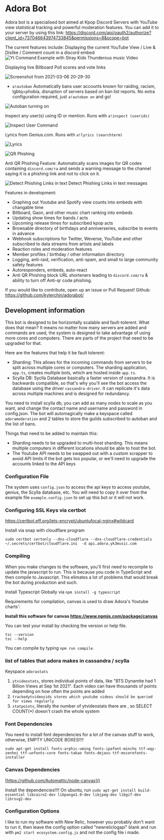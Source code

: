 # Adora Bot

Adora bot is a specialised bot aimed at Kpop Discord Servers with YouTube view statistical tracking and powerful moderation features.
You can add it to your server by using this link:  https://discord.com/api/oauth2/authorize?client_id=737046643974733845&permissions=8&scope=bot

The current features include:
Displaying the current YouTube View / Live & Dislike / Comment count in a discord embed
![Yt Command Example with Stray Kids Thunderous music Video](https://user-images.githubusercontent.com/7539174/161414120-bb161174-9074-4bce-9fc3-0b2cdfacb878.png)

Displaying live Billboard Poll scores and vote links

![Screenshot from 2021-03-06 20-29-30](https://user-images.githubusercontent.com/7539174/110228991-b45de000-7eba-11eb-9b27-33929a96ca3f.png)

- `a!autoban` Automatically bans user accounts known for raiding, racism, lgbtq+phobia, disruption of servers based on ban list reports. No extra configuration required, just `a!autoban on` and go!

![Autoban turning on](https://user-images.githubusercontent.com/7539174/111886597-1a9f3400-898c-11eb-9c68-46a8704d9e66.png)

Inspect any user(s) using ID or mention. Runs with `a!inspect (userids)`

![Inspect User Command](https://user-images.githubusercontent.com/7539174/122634035-bb3ae800-d090-11eb-8b78-1113a95f9fc6.png)

Lyrics from Genius.com. Runs with `a!lyrics (searchterm)`

![Lyrics](https://user-images.githubusercontent.com/7539174/122634243-e7a33400-d091-11eb-9cf3-e9ca403aa5fc.png)

![QR Phishing](https://user-images.githubusercontent.com/7539174/115170970-cbc1e880-a076-11eb-808d-194d51e9da45.png)

Anti QR Phishing Feature: Automatically scans images for QR codes containing `discord.com/ra` and sends a warning message to the channel saying it is a phishing link and not to click on it.

![Detect Phishing Links in text](https://user-images.githubusercontent.com/7539174/151689252-0fbb4580-dc10-4297-b64a-d0fa4f8957f6.png)
Detect Phishing Links in text messages

Features in development:

- Graphing out Youtube and Spotify view counts into embeds with changable time
- Billboard, Gaon, and other music chart ranking into embeds
- Updating show times for bands / acts
- Upcoming release times for subscribed kpop acts
- Browsable directory of birthdays and anniverseries, subscribe to events in advance
- Webhook subscriptions for Twitter, Weverse, YouTube and other subscribed to data streams from artists and labels
- Reaction roles and moderation features
- Member profiles / birthday / other information directory
- Logging, anti-raid, verification, anti-spam, and small to large community safety features
- Autoresponders, embeds, auto-react
- Anti QR Phishing block URL shorteners leading to `discord.com/ra` & ability to turn off Anti-qr code phishing.

If you would like to contribute, open up an issue or Pull Request!
Github: https://github.com/kylerchin/adorabot/

## Development information

This bot is designed to be horizontally scalable and fault-tolerent. What does that mean? It means no matter how many servers are added and commands are used, the system is designed to take advantage of using more cores and computers. There are parts of the project that need to be upgraded for that.

Here are the features that help it be fault tolerent:

- Sharding: This allows for the incoming commands from servers to be split across multiple cores or computers. The sharding application, `app.ts`, creates multiple bots, which are hosted inside `app.ts`.
- Scylla DB: Syclla Database basically a faster version of cassandra. It is backwards compatible, so that's why you'll see the bot access the database using the driver `cassandra-driver`. It can replicate it's data across multiple machines and is designed for redundancy.

You need to install scylla db, you can add as many nodes to scale as you want, and change the contact name and username and password in config.json. The bot will automagically make a keyspace called `adoramoderation` and 2 tables to store the guilds subscribed to autoban and the list of bans.

Things that need to be added to maintain this:

- Sharding needs to be upgraded to multi-host sharding. This means multiple computers in different locations should be able to host the bot.
- The Youtube API needs to be swapped out with a custom scrapper to avoid API limits if the bot gets too popular, or we'll need to upgrade the accounts linked to the API keys

### Configuration File

The system uses `config.json` to access the api keys to access youtube, genius, the Scylla database, etc. You will need to copy it over from the example file `example.config.json` to set up this bot or it will not work.

### Configuring SSL Keys via certbot

https://certbot.eff.org/lets-encrypt/ubuntufocal-nginx#wildcard

Install via snap with cloudflare program

``sudo certbot certonly --dns-cloudflare --dns-cloudflare-credentials ~/.secrets/certbot/cloudflare.ini  -d api.adora.yk3music.com``

### Compiling

When you make changes to the software, you'll first need to recompile to update the javascript to run. This is because you code in TypeScript and then compile to Javascript. This elimates a lot of problems that would break the bot during production and such.

Install Typescript Globally via `npm install -g typescript`

Requirements for compilation, canvas is used to draw Adora's Youtube charts':

**Install this software for canvas https://www.npmjs.com/package/canvas**

You can test your install by checking the version or help file.

```
tsc --version
tsc --help
```

You can compile by typing `npm run compile`.

### list of tables that adora makes in cassandra / scylla

Keyspace `adorastats`

1. `ytvideostats`, stores individual points of data, like "BTS Dynamite had 1 Billion Views at Sep 1st 2021". Each video can have thousands of points depending on how often the points are added
2. `trackedytvideosids stores which youtube videos should be queried for views regularly`
3. `statpoints`, literally the number of ytvideostats there are , so SELECT COUNT(*) doesn't crash the whole system

### Font Dependencies

You need to install font dependencies for a lot of the canvas stuff to work, otherwise, EMPTY UNICODE BOXES!!!!

`sudo apt-get install fonts-arphic-uming fonts-ipafont-mincho ttf-wqy-zenhei ttf-unfonts-core fonts-takao fonts-dejavu ttf-mscorefonts-installer`

### Canvas Dependencies

[https://github.com/Automattic/node-canvas]()

Install the dependencies!!!! On ubuntu, run `sudo apt-get install build-essential libcairo2-dev libpango1.0-dev libjpeg-dev libgif-dev librsvg2-dev`

### Configuration Options

I like to run my software with New Relic, however you probably don't want to run it, then leave the config option called "newreliclogapi" blank and run with `pm2 start ecosystem.config.js` and not the config file i made.
